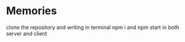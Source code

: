 # Memories

clone the repository and writing in terminal npm i and npm start in both server and client
